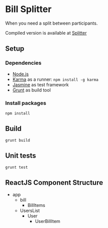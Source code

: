# Bill Splitter
When you need a split between participants. 

Compiled version is available at [Splitter](http://d3srl5srr7lrhy.cloudfront.net/splitter/index.html)

## Setup

### Dependencies

- [Node.js](http://nodejs.org/)
- [Karma](http://karma-runner.github.io/) as a runner:
    `npm install -g karma`
- [Jasmine](http://pivotal.github.io/jasmine/) as test framework
- [Grunt](http://gruntjs.com/) as build tool

### Install packages
`npm install`

## Build

`grunt build`

## Unit tests 
`grunt test`

## ReactJS Component Structure

- app
    - bill
        - BillItems
    - UsersList
        - User
            - UserBillItem


